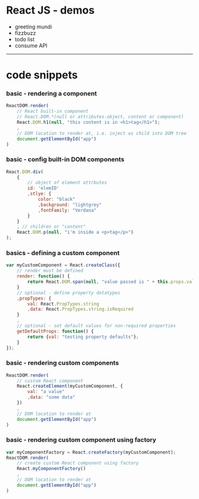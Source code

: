 # React JS - demos
- greeting mundi
- fizzbuzz
- todo list
- consume API

---
# code snippets

### basic - rendering a component
```javascript
ReactDOM.render(
    // React built-in component
    // React.DOM.*(null or attributes-object, content or component)
    React.DOM.h1(null, "this content is in <h1>tag</h1>");
    ,
    // DOM location to render at, i.e. inject as child into DOM tree
    document.getElementById("app")
)
```

### basic - config built-in DOM components
```javascript
React.DOM.div(
    {
        // object of element attrbutes
        id: 'elemID'
        ,stlye: {
            color: "black"
            ,background: "lightgrey"
            ,fontFamily: "Verdana"
        }
    }
    , // children or "content"
    React.DOM.p(null, "i'm inside a <p>tag</p>")
);
```

### basics - defining a custom component
```javascript
var myCustomComponent = React.createClass({
    // render must be defined
    render: function() {
        return React.DOM.span(null, "value passed is " + this.props.val)
    }
    // optional - define property datatypes
    ,propTypes: {
        val: React.PropTypes.string
        ,data: React.PropTypes.string.isRequired
    }
    ,
    // optional - set default values for non-required properties
    getDefaultProps: function() {
        return {val: "testing property defaults"};
    }
});
```

### basic - rendering custom components
```javascript
ReactDOM.render(
    // custom React component
    React.createElement(myCustomComponent, {
        val: "a value"
        ,data: "some data"
    })
    ,
    // DOM location to render at
    document.getElementById("app")
)
```
### basic - rendering custom component using factory
```javascript
var myComponentFactory = React.createFactory(myCustomComponent);
ReactDOM.render(
    // create custom React component using factory
    React.myComponentFactory()
    ,
    // DOM location to render at
    document.getElementById("app")
)
```